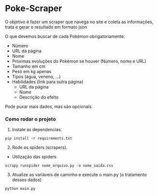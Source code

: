 # Poke-Scraper

O objetivo é fazer um scraper que navega no site e coleta as informações, trata e gerar o resultado em formato json

O que devemos buscar de cada Pokémon obrigatoriamente:

- Número
- URL da página
- Nome
- Próximas evoluções do Pokémon se houver (Número, nome e URL)
- Tamanho em cm
- Peso em kg apenas
- Tipos (água, veneno, ...)
- Habilidades (link para outra página)
    - URL da página
    - Nome
    - Descrição do efeito

Pode puxar mais dados, mas são opcionais.

### Como rodar o projeto

1. Instale as dependencias.

```
pip install -r requirements.txt
```

2. Rode os spiders (scrapers).

- Utilização das spiders

```
scrapy runspider nome_arquivo.py -o nome_saida.csv
```

3. Atualize as variáveis de caminho e execute o main.py (o tratamento desses dados)

```
python main.py
```